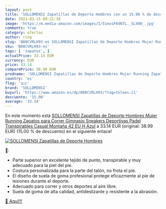 ```yaml
---
layout: post
title: 'SOLLOMENSI Zapatillas de Deporte Hombres con un 15.00 % de descuento'
date: 2021-03-15 09:21:39
image: 'https://m.media-amazon.com/images/I/51eosF64N7L._SL400_.jpg'
comments: true
category: ofertas
author: ring
slug: 'B08CVRLH93-es SOLLOMENSI Zapatillas de Deporte Hombres Mujer Running...'
sku: 'B08CVRLH93-es'
tags: [ 'zapatos', ]
actualPrice: 33.14 EUR
currency: EUR
price: 33.14
comparePrice: 38.99 EUR
prodname: 'SOLLOMENSI Zapatillas de Deporte Hombres Mujer Running Zapatos para Correr Gimnasio Sneakers Deportivas Padel Transpirables Casual Montaña 42 EU H Azul'
country: 'es'
flag: '🇪🇸'
brand: 'SOLLOMENSI'
buyurl: 'https://www.amazon.es/dp/B08CVRLH93/?tag=tolees-21'
descuento: '15.00'
average: '33.14'
---
```


En este momento está [SOLLOMENSI Zapatillas de Deporte Hombres Mujer Running Zapatos para Correr Gimnasio Sneakers Deportivas Padel Transpirables Casual Montaña 42 EU H Azul](https://www.amazon.es/dp/B08CVRLH93/?tag=tolees-21) a 33.14 EUR (original: 38.99 EUR) (15.00 %  de descuento) en el siguiente enlace!

[![SOLLOMENSI Zapatillas de Deporte Hombres](https://m.media-amazon.com/images/I/51eosF64N7L._SL400_.jpg)](https://www.amazon.es/dp/B08CVRLH93/?tag=tolees-21)

🔎:

- Parte superior en excelente tejido de punto, transpirable y muy adecuado para la piel del pie.
- Costura personalizada para la parte del talón, no frota el pie.
- El diseño de suela de goma profesional protege eficazmente al pie de lesiones durante el deporte.
- Adecuado para correr y otros deportes al aire libre.
- Suela de goma de alta calidad, antideslizante y resistente a la abrasión.

[🛒 Aquí!!!](https://www.amazon.es/dp/B08CVRLH93/?tag=tolees-21)
